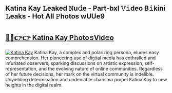 ## Katina Kay 𝙻eaked 𝙽u𝚍e - Part-bxl 𝚅𝚒deo B𝚒kini 𝙻eaks - Hot All 𝙿hotos wUUe9

# <h2><a href="http://ld1k4o.urlbe.top/?page=Katina+Kay">🔗🔗👉👉 Katina Kay P𝚑oto𝚜Vid𝚎o</a></h2>

[![Katina Kay](https://i.imgur.com/eBuTRDB.gif)](http://ld1k4o.urlbe.top/?page=Katina+Kay)
Katina Kay, a complex and polarizing persona, eludes easy comprehension. Her pioneering use of digital media has enthralled and infuriated observers, sparking discussions on artistic expression, self-representation, and the evolving nature of online communities. Regardless of her future decisions, her mark on the virtual community is indelible. Unyielding determination and undeniable charisma propel Katina Kay to new heights in the digital realm.
